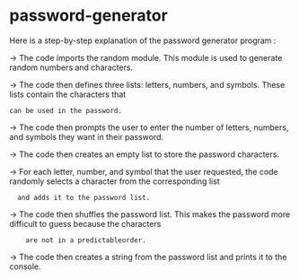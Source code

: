 # password-generator

Here is a step-by-step explanation  of the  password generator program :

->  The code imports the random module. This module is used to generate random numbers and characters.

->  The code then defines three lists: letters, numbers, and symbols. These lists contain the characters that 

    can be used in the password.

->  The code then prompts the user to enter the number of letters, numbers, and symbols they want in their password.

-> The code then creates an empty list to store the password characters.

->  For each letter, number, and symbol that the user requested, the code randomly selects a character from the corresponding list

      and adds it to the password list.

->   The code then shuffles the password list. This makes the password more difficult to guess because the characters 

        are not in a predictableorder.

->   The code then creates a string from the password list and prints it to the console.
